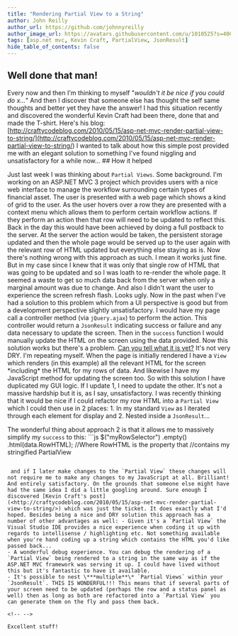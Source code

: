 ```yaml
---
title: "Rendering Partial View to a String"
author: John Reilly
author_url: https://github.com/johnnyreilly
author_image_url: https://avatars.githubusercontent.com/u/1010525?s=400&u=294033082cfecf8ad1645b4290e362583b33094a&v=4
tags: [asp.net mvc, Kevin Craft, PartialView, JsonResult]
hide_table_of_contents: false
---
```

## Well done that man!

Every now and then I'm thinking to myself "*wouldn't it be nice if you could do x...*" And then I discover that someone else has thought the self same thoughts and better yet they have the answer! I had this situation recently and discovered the wonderful Kevin Craft had been there, done that and made the T-shirt. Here's his blog: [http://craftycodeblog.com/2010/05/15/asp-net-mvc-render-partial-view-to-string/](<http://craftycodeblog.com/2010/05/15/asp-net-mvc-render-partial-view-to-string/>) I wanted to talk about how this simple post provided me with an elegant solution to something I've found niggling and unsatisfactory for a while now... ## How it helped

Just last week I was thinking about `Partial Views`. Some background. I'm working on an ASP.NET MVC 3 project which provides users with a nice web interface to manage the workflow surrounding certain types of financial asset. The user is presented with a web page which shows a kind of grid to the user. As the user hovers over a row they are presented with a context menu which allows them to perform certain workflow actions. If they perform an action then that row will need to be updated to reflect this. Back in the day this would have been achieved by doing a full postback to the server. At the server the action would be taken, the persistent storage updated and then the whole page would be served up to the user again with the relevant row of HTML updated but everything else staying as is. Now there's nothing wrong with this approach as such. I mean it works just fine. But in my case since I knew that it was only that single row of HTML that was going to be updated and so I was loath to re-render the whole page. It seemed a waste to get so much data back from the server when only a marginal amount was due to change. And also I didn't want the user to experience the screen refresh flash. Looks ugly. Now in the past when I've had a solution to this problem which from a UI perspective is good but from a development perspective slightly unsatisfactory. I would have my page call a controller method (via `jQuery.ajax`) to perform the action. This controller would return a `JsonResult` indicating success or failure and any data necessary to update the screen. Then in the `success` function I would manually update the HTML on the screen using the data provided. Now this solution works but there's a problem. [Can you tell what it is yet?](<http://en.wikipedia.org/wiki/Rolf_Harris>) It's not very DRY. I'm repeating myself. When the page is initially rendered I have a `View` which renders (in this example) all the relevant HTML for the screen \*including\* the HTML for my rows of data. And likewise I have my JavaScript method for updating the screen too. So with this solution I have duplicated my GUI logic. If I update 1, I need to update the other. It's not a massive hardship but it is, as I say, unsatisfactory. I was recently thinking that it would be nice if I could refactor my row HTML into a `Partial View` which I could then use in 2 places: 1. In my standard `View` as I iterated through each element for display and 
2. Nested inside a `JsonResult`...

<!-- -->

The wonderful thing about approach 2 is that it allows me to massively simplify my `success` to this: ```js
$("myRowSelector")
    .empty()
    .html(data.RowHTML); //Where RowHTML is the property that 
                         //contains my stringified PartialView
```

 and if I later make changes to the `Partial View` these changes will not require me to make any changes to my JavaScript at all. Brilliant! And entirely satisfactory. On the grounds that someone else might have had the same idea I did a little googling around. Sure enough I discovered [Kevin Craft's post](<http://craftycodeblog.com/2010/05/15/asp-net-mvc-render-partial-view-to-string/>) which was just the ticket. It does exactly what I'd hoped. Besides being a nice and DRY solution this approach has a number of other advantages as well: - Given it's a `Partial View` the Visual Studio IDE provides a nice experience when coding it up with regards to intellisense / highlighting etc. Not something available when you're hand coding up a string which contains the HTML you'd like passed back...
- A wonderful debug experience. You can debug the rendering of a `Partial View` being rendered to a string in the same way as if the ASP.NET MVC framework was serving it up. I could have lived without this but it's fantastic to have it available.
- It's possible to nest \***multiple**\* `Partial Views` within your `JsonResult`. THIS IS WONDERFUL!!! This means that if several parts of your screen need to be updated (perhaps the row and a status panel as well) then as long as both are refactored into a `Partial View` you can generate them on the fly and pass them back.

<!-- -->

Excellent stuff!
